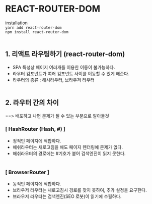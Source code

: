 # REACT-ROUTER-DOM
installation <br>
`yarn add react-router-dom` <br/>
`npm install react-router-dom`<br/><br/>

## 1. 리액트 라우팅하기 (react-router-dom)
- SPA 특성상 페이지 여러개를 이용한 이동이 불가능하다.
- 라우터 컴포넌트가 여러 컴포넌트 사이를 이동할 수 있게 해준다.
- 라우터의 종류 : 해시라우터, 브라우저 라우터 <br><br>

## 2. 라우터 간의 차이 
==> 배포하고 나면 문제가 될 수 있는 부분으로 알아둘것<br>

### [ HashRouter (Hash, #) ]<br>
- 정적인 페이지에 적합하다.
- 해쉬라우터는 새로고침을 해도 페이지 렌더링에 문제가 없다.
- 해쉬라우터의 경로에는 #기호가 붙어 검색엔진이 읽지 못한다.
<br><br>
### [ BrowserRouter ]<br>
- 동적인 페이지에 적합하다.
- 브라우저 라우터는 새로고침시 경로를 찾지 못하여, 추가 설정을 요구한다.
- 브라우저 라우터는 검색엔진(SEO 로봇)이 읽기에 수월하다.

<br><br>




